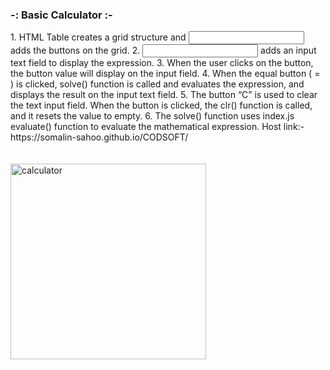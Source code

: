 <h3>-: Basic Calculator :-</h3> 
<div>
1. HTML Table creates a grid structure and <input type=”button”> adds the buttons on the grid.
2. <input type=”text”> adds an input text field to display the expression.
3. When the user clicks on the button, the button value will display on the input field.
4. When the equal button ( = ) is clicked, solve() function is called and evaluates the expression, and displays the result on the input text field.
5. The button “C” is used to clear the text input field. When the button is clicked, the clr() function is called, and it resets the value to empty.
6. The solve() function uses index.js evaluate() function to evaluate the mathematical expression.
Host link:- https://somalin-sahoo.github.io/CODSOFT/
</div>
<br>
<br>
<img width="313" alt="calculator" src="https://github.com/Somalin-Sahoo/CODSOFT/assets/173662367/e9b9cc9c-e3fe-4353-b0c6-500d5dbb8811">

